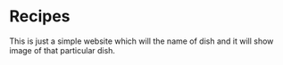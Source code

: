 # Recipes
This is just a simple website which will the name of dish and it will show image of that particular dish.